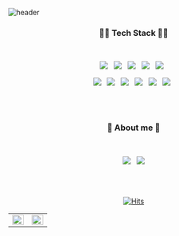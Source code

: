 ![header](https://capsule-render.vercel.app/api?type=waving&color=auto&height=300&section=header&text=Hannah%20Jung&fontSize=90&animation=fadeIn&fontAlignY=38&desc=JR%20BE%20DEV%20since%202021%2003%20-%20🚀&descAlignY=51&descAlign=62)


<h3 align="center">👩‍🔧 Tech Stack 👩‍🔧</h3>
</br>
<p align="center">
<img src="https://img.shields.io/badge/AWS-%23FF9900.svg?style=for-the-badge&logo=amazon-aws&logoColor=white"/></a> &nbsp
<img src="https://img.shields.io/badge/node.js-6DA55F?style=for-the-badge&logo=node.js&logoColor=white"/></a> &nbsp
<img src="https://img.shields.io/badge/express.js-%23404d59.svg?style=for-the-badge&logo=express&logoColor=%2361DAFB"/></a> &nbsp
<img src="https://img.shields.io/badge/JavaScript-F7DF1E?style=for-the-badge&logo=JavaScript&logoColor=white&fontColor=ffffff"/></a> &nbsp
<img src="https://img.shields.io/badge/python-3670A0?style=for-the-badge&logo=python&logoColor=ffdd54"/></a> &nbsp

</br>
<p align="center">
<img src="https://img.shields.io/badge/mysql-%2300f.svg?style=for-the-badge&logo=mysql&logoColor=white"/></a> &nbsp
<img src="https://img.shields.io/badge/Sequelize-52B0E7?style=for-the-badge&logo=Sequelize&logoColor=white"/></a> &nbsp
<img src="https://img.shields.io/badge/github%20actions-%232671E5.svg?style=for-the-badge&logo=githubactions&logoColor=white"/></a> &nbsp
<img src="https://img.shields.io/badge/Socket.io-black?style=for-the-badge&logo=socket.io&badgeColor=010101"/></a> &nbsp
<img src="https://img.shields.io/badge/-jest-%23C21325?style=for-the-badge&logo=jest&logoColor=white"/></a> &nbsp
<img src="https://img.shields.io/badge/MongoDB-%234ea94b.svg?style=for-the-badge&logo=mongodb&logoColor=white"/></a> &nbsp


</br></br>

<h3 align="center">🐰 About me 🐰</h3>
</br>
<p align="center">
<a href="https://hannah1009.tistory.com/" target="_blank"><img src="https://img.shields.io/badge/velog-20C997?style=for-the-badge&logo=velog&logoColor=white"/></a> &nbsp
<a href="https://docs.google.com/document/d/1P7OM3AQY6m0TnAHH5bfgtem4CLIeO6z440rRopVuae8/edit?usp=sharing" target="_blank"><img src="https://img.shields.io/badge/opencv-%23white.svg?style=for-the-badge&logo=opencv&logoColor=white"/></a>

</br></br>

<div align="center">
  
[![Hits](https://hits.seeyoufarm.com/api/count/incr/badge.svg?url=https%3A%2F%2Fgithub.com%2Fkiwihannah%2Fhit-counter&count_bg=%23C19EE0&title_bg=%237251B5&icon=&icon_color=%23E7E7E7&title=hits&edge_flat=false)](https://hits.seeyoufarm.com)

</div>
 
<table><tr><td valign="top" width="50%">

<img src="https://github-readme-stats.vercel.app/api?username=kiwihannah&show_icons=true&theme=buefy&count_private=true&hide_border=true" align="left" style="width: 100%" />

</td><td valign="top" width="50%">

<img src="https://github-readme-stats.vercel.app/api/top-langs/?username=kiwihannah&hide_border=true&layout=compact" align="left" style="width: 100%" />

</td></tr></table>  

<br/>
